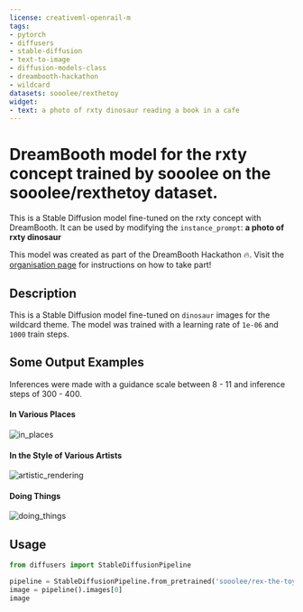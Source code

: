 ```yaml
---
license: creativeml-openrail-m
tags:
- pytorch
- diffusers
- stable-diffusion
- text-to-image
- diffusion-models-class
- dreambooth-hackathon
- wildcard
datasets: sooolee/rexthetoy
widget:
- text: a photo of rxty dinosaur reading a book in a cafe
---
```


# DreamBooth model for the rxty concept trained by sooolee on the sooolee/rexthetoy dataset.

This is a Stable Diffusion model fine-tuned on the rxty concept with DreamBooth. It can be used by modifying the `instance_prompt`: **a photo of rxty dinosaur**

This model was created as part of the DreamBooth Hackathon 🔥. Visit the [organisation page](https://huggingface.co/dreambooth-hackathon) for instructions on how to take part!

## Description

This is a Stable Diffusion model fine-tuned on `dinosaur` images for the wildcard theme. The model was trained with a learning rate of `1e-06` and `1000` train steps.

## Some Output Examples

Inferences were made with a guidance scale between 8 - 11 and inference steps of 300 - 400. 

#### In Various Places
![in_places](https://huggingface.co/sooolee/rex-the-toy-dinosaur/resolve/main/in_places.png)

#### In the Style of Various Artists
![artistic_rendering](https://huggingface.co/sooolee/rex-the-toy-dinosaur/resolve/main/artistic_rendering.png)

#### Doing Things
![doing_things](https://huggingface.co/sooolee/rex-the-toy-dinosaur/resolve/main/doing_things.png)


## Usage

```python
from diffusers import StableDiffusionPipeline

pipeline = StableDiffusionPipeline.from_pretrained('sooolee/rex-the-toy-dinosaur')
image = pipeline().images[0]
image
```
